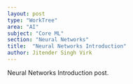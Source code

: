 ```yaml
---
layout: post
type: "WorkTree"
area: "AI"
subject: "Core ML"
section: "Neural Networks"
title:  "Neural Networks Introduction"
author: Jitender Singh Virk
---
```


Neural Networks Introduction post.
